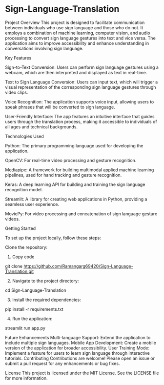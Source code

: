# Sign-Language-Translation
Project Overview
This project is designed to facilitate communication between individuals who use sign language and those who do not. It employs a combination of machine learning, computer vision, and audio processing to convert sign language gestures into text and vice versa. The application aims to improve accessibility and enhance understanding in conversations involving sign language.

Key Features 

Sign-to-Text Conversion: Users can perform sign language gestures using a webcam, which are then interpreted and displayed as text in real-time.

Text to Sign Language Conversion: Users can input text, which will trigger a visual representation of the corresponding sign language gestures through video clips.

Voice Recognition: The application supports voice input, allowing users to speak phrases that will be converted to sign language.

User-Friendly Interface: The app features an intuitive interface that guides users through the translation process, making it accessible to individuals of all ages and technical backgrounds.

Technologies Used

Python: The primary programming language used for developing the application.

OpenCV: For real-time video processing and gesture recognition.

Mediapipe: A framework for building multimodal applied machine learning pipelines, used for hand tracking and gesture recognition.

Keras: A deep learning API for building and training the sign language recognition model.

Streamlit: A library for creating web applications in Python, providing a seamless user experience.

MoviePy: For video processing and concatenation of sign language gesture videos.

Getting Started

To set up the project locally, follow these steps:

Clone the repository:

1. Copy code

git clone https://github.com/Ramangarg69420/Sign-Language-Translation.git

2. Navigate to the project directory:

cd Sign-Language-Translation

3. Install the required dependencies:

pip install -r requirements.txt

4. Run the application:

streamlit run app.py

Future Enhancements
Multi-language Support: Extend the application to include multiple sign languages.
Mobile App Development: Create a mobile version of the application for broader accessibility.
User Training Mode: Implement a feature for users to learn sign language through interactive tutorials.
Contributing
Contributions are welcome! Please open an issue or submit a pull request for any enhancements or bug fixes.

License
This project is licensed under the MIT License. See the LICENSE file for more information.
